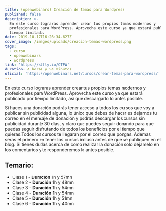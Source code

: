 ```yaml
---
title: (openwebinars) Creación de temas para Wordpress
published: false
description: >-
  En este curso lograras aprender crear tus propios temas modernos y
  profesionales para WordPress. Aprovecha este curso ya que estará publicado por
  tiempo limitado.
date: 2019-10-17T16:26:34.627Z
cover_image: /images/uploads/creacion-temas-wordpress.png
tags:
  - curso
  - openwebinars
  - wordpress
link: 'https://stfly.io/CTPW'
duration: 4 horas y 54 minutos
oficial: 'https://openwebinars.net/cursos/crear-temas-para-wordpress/'
---
```

En este curso lograras aprender crear tus propios temas modernos y profesionales para WordPress. Aprovecha este curso ya que estará publicado por tiempo limitado, así que descargarlo lo antes posible. 

Si haces una donación podrás tener acceso a todos los cursos que voy a publicar sin publicidad alguna, lo único que debes de hacer es dejarnos tu correo en el mensaje de donación y podrás descargar los cursos sin publicidad durante 30 días, y claro que puedes seguir donando para que puedas seguir disfrutando de todos los beneficios por el tiempo que quieras.Todos los cursos te llegaran por el correo que pongas. Ademas seras el primero en tener los cursos incluso antes de que se publiquen en el blog. Si tienes dudas acerca de como realizar la donación solo déjamelo en los comentarios y te responderemos lo antes posible.

<div class="temario">
<h2> Temario: </h2>

-  Clase 1 - **Duración** 1h y 57mn
-  Clase 2 - **Duración** 1h y 48mn
-  Clase 3 - **Duración** 1h y 54mn
-  Clase 4 - **Duración** 1h y 54mn
-  Clase 5 - **Duración** 1h y 51mn 
-  Clase 6 - **Duración** 1h y 40mn

</div>
